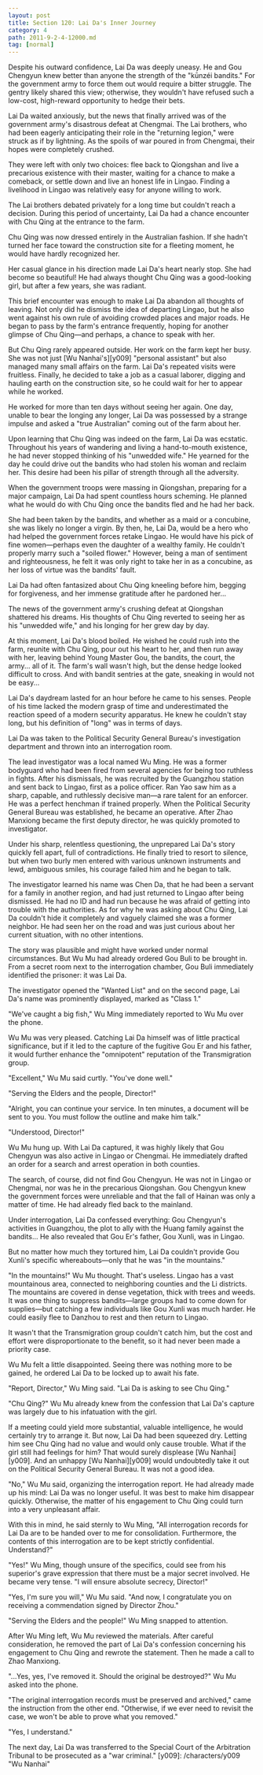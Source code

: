 ```yaml
---
layout: post
title: Section 120: Lai Da's Inner Journey
category: 4
path: 2011-9-2-4-12000.md
tag: [normal]
---
```


Despite his outward confidence, Lai Da was deeply uneasy. He and Gou Chengyun knew better than anyone the strength of the "kūnzéi bandits." For the government army to force them out would require a bitter struggle. The gentry likely shared this view; otherwise, they wouldn't have refused such a low-cost, high-reward opportunity to hedge their bets.

Lai Da waited anxiously, but the news that finally arrived was of the government army's disastrous defeat at Chengmai. The Lai brothers, who had been eagerly anticipating their role in the "returning legion," were struck as if by lightning. As the spoils of war poured in from Chengmai, their hopes were completely crushed.

They were left with only two choices: flee back to Qiongshan and live a precarious existence with their master, waiting for a chance to make a comeback, or settle down and live an honest life in Lingao. Finding a livelihood in Lingao was relatively easy for anyone willing to work.

The Lai brothers debated privately for a long time but couldn't reach a decision. During this period of uncertainty, Lai Da had a chance encounter with Chu Qing at the entrance to the farm.

Chu Qing was now dressed entirely in the Australian fashion. If she hadn't turned her face toward the construction site for a fleeting moment, he would have hardly recognized her.

Her casual glance in his direction made Lai Da's heart nearly stop. She had become so beautiful! He had always thought Chu Qing was a good-looking girl, but after a few years, she was radiant.

This brief encounter was enough to make Lai Da abandon all thoughts of leaving. Not only did he dismiss the idea of departing Lingao, but he also went against his own rule of avoiding crowded places and major roads. He began to pass by the farm's entrance frequently, hoping for another glimpse of Chu Qing—and perhaps, a chance to speak with her.

But Chu Qing rarely appeared outside. Her work on the farm kept her busy. She was not just [Wu Nanhai's][y009] "personal assistant" but also managed many small affairs on the farm. Lai Da's repeated visits were fruitless. Finally, he decided to take a job as a casual laborer, digging and hauling earth on the construction site, so he could wait for her to appear while he worked.

He worked for more than ten days without seeing her again. One day, unable to bear the longing any longer, Lai Da was possessed by a strange impulse and asked a "true Australian" coming out of the farm about her.

Upon learning that Chu Qing was indeed on the farm, Lai Da was ecstatic. Throughout his years of wandering and living a hand-to-mouth existence, he had never stopped thinking of his "unwedded wife." He yearned for the day he could drive out the bandits who had stolen his woman and reclaim her. This desire had been his pillar of strength through all the adversity.

When the government troops were massing in Qiongshan, preparing for a major campaign, Lai Da had spent countless hours scheming. He planned what he would do with Chu Qing once the bandits fled and he had her back.

She had been taken by the bandits, and whether as a maid or a concubine, she was likely no longer a virgin. By then, he, Lai Da, would be a hero who had helped the government forces retake Lingao. He would have his pick of fine women—perhaps even the daughter of a wealthy family. He couldn't properly marry such a "soiled flower." However, being a man of sentiment and righteousness, he felt it was only right to take her in as a concubine, as her loss of virtue was the bandits' fault.

Lai Da had often fantasized about Chu Qing kneeling before him, begging for forgiveness, and her immense gratitude after he pardoned her...

The news of the government army's crushing defeat at Qiongshan shattered his dreams. His thoughts of Chu Qing reverted to seeing her as his "unwedded wife," and his longing for her grew day by day.

At this moment, Lai Da's blood boiled. He wished he could rush into the farm, reunite with Chu Qing, pour out his heart to her, and then run away with her, leaving behind Young Master Gou, the bandits, the court, the army... all of it. The farm's wall wasn't high, but the dense hedge looked difficult to cross. And with bandit sentries at the gate, sneaking in would not be easy...

Lai Da's daydream lasted for an hour before he came to his senses. People of his time lacked the modern grasp of time and underestimated the reaction speed of a modern security apparatus. He knew he couldn't stay long, but his definition of "long" was in terms of days.

Lai Da was taken to the Political Security General Bureau's investigation department and thrown into an interrogation room.

The lead investigator was a local named Wu Ming. He was a former bodyguard who had been fired from several agencies for being too ruthless in fights. After his dismissals, he was recruited by the Guangzhou station and sent back to Lingao, first as a police officer. Ran Yao saw him as a sharp, capable, and ruthlessly decisive man—a rare talent for an enforcer. He was a perfect henchman if trained properly. When the Political Security General Bureau was established, he became an operative. After Zhao Manxiong became the first deputy director, he was quickly promoted to investigator.

Under his sharp, relentless questioning, the unprepared Lai Da's story quickly fell apart, full of contradictions. He finally tried to resort to silence, but when two burly men entered with various unknown instruments and lewd, ambiguous smiles, his courage failed him and he began to talk.

The investigator learned his name was Chen Da, that he had been a servant for a family in another region, and had just returned to Lingao after being dismissed. He had no ID and had run because he was afraid of getting into trouble with the authorities. As for why he was asking about Chu Qing, Lai Da couldn't hide it completely and vaguely claimed she was a former neighbor. He had seen her on the road and was just curious about her current situation, with no other intentions.

The story was plausible and might have worked under normal circumstances. But Wu Mu had already ordered Gou Buli to be brought in. From a secret room next to the interrogation chamber, Gou Buli immediately identified the prisoner: it was Lai Da.

The investigator opened the "Wanted List" and on the second page, Lai Da's name was prominently displayed, marked as "Class 1."

"We've caught a big fish," Wu Ming immediately reported to Wu Mu over the phone.

Wu Mu was very pleased. Catching Lai Da himself was of little practical significance, but if it led to the capture of the fugitive Gou Er and his father, it would further enhance the "omnipotent" reputation of the Transmigration group.

"Excellent," Wu Mu said curtly. "You've done well."

"Serving the Elders and the people, Director!"

"Alright, you can continue your service. In ten minutes, a document will be sent to you. You must follow the outline and make him talk."

"Understood, Director!"

Wu Mu hung up. With Lai Da captured, it was highly likely that Gou Chengyun was also active in Lingao or Chengmai. He immediately drafted an order for a search and arrest operation in both counties.

The search, of course, did not find Gou Chengyun. He was not in Lingao or Chengmai, nor was he in the precarious Qiongshan. Gou Chengyun knew the government forces were unreliable and that the fall of Hainan was only a matter of time. He had already fled back to the mainland.

Under interrogation, Lai Da confessed everything: Gou Chengyun's activities in Guangzhou, the plot to ally with the Huang family against the bandits... He also revealed that Gou Er's father, Gou Xunli, was in Lingao.

But no matter how much they tortured him, Lai Da couldn't provide Gou Xunli's specific whereabouts—only that he was "in the mountains."

"In the mountains!" Wu Mu thought. That's useless. Lingao has a vast mountainous area, connected to neighboring counties and the Li districts. The mountains are covered in dense vegetation, thick with trees and weeds. It was one thing to suppress bandits—large groups had to come down for supplies—but catching a few individuals like Gou Xunli was much harder. He could easily flee to Danzhou to rest and then return to Lingao.

It wasn't that the Transmigration group couldn't catch him, but the cost and effort were disproportionate to the benefit, so it had never been made a priority case.

Wu Mu felt a little disappointed. Seeing there was nothing more to be gained, he ordered Lai Da to be locked up to await his fate.

"Report, Director," Wu Ming said. "Lai Da is asking to see Chu Qing."

"Chu Qing?" Wu Mu already knew from the confession that Lai Da's capture was largely due to his infatuation with the girl.

If a meeting could yield more substantial, valuable intelligence, he would certainly try to arrange it. But now, Lai Da had been squeezed dry. Letting him see Chu Qing had no value and would only cause trouble. What if the girl still had feelings for him? That would surely displease [Wu Nanhai][y009]. And an unhappy [Wu Nanhai][y009] would undoubtedly take it out on the Political Security General Bureau. It was not a good idea.

"No," Wu Mu said, organizing the interrogation report. He had already made up his mind: Lai Da was no longer useful. It was best to make him disappear quickly. Otherwise, the matter of his engagement to Chu Qing could turn into a very unpleasant affair.

With this in mind, he said sternly to Wu Ming, "All interrogation records for Lai Da are to be handed over to me for consolidation. Furthermore, the contents of this interrogation are to be kept strictly confidential. Understand?"

"Yes!" Wu Ming, though unsure of the specifics, could see from his superior's grave expression that there must be a major secret involved. He became very tense. "I will ensure absolute secrecy, Director!"

"Yes, I'm sure you will," Wu Mu said. "And now, I congratulate you on receiving a commendation signed by Director Zhou."

"Serving the Elders and the people!" Wu Ming snapped to attention.

After Wu Ming left, Wu Mu reviewed the materials. After careful consideration, he removed the part of Lai Da's confession concerning his engagement to Chu Qing and rewrote the statement. Then he made a call to Zhao Manxiong.

"...Yes, yes, I've removed it. Should the original be destroyed?" Wu Mu asked into the phone.

"The original interrogation records must be preserved and archived," came the instruction from the other end. "Otherwise, if we ever need to revisit the case, we won't be able to prove what you removed."

"Yes, I understand."

The next day, Lai Da was transferred to the Special Court of the Arbitration Tribunal to be prosecuted as a "war criminal."
[y009]: /characters/y009 "Wu Nanhai"
